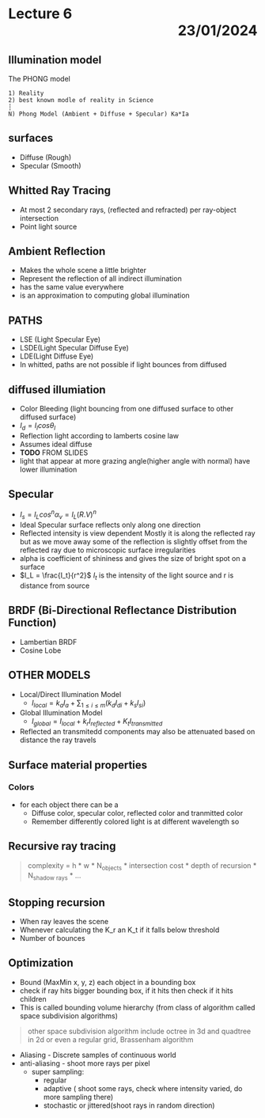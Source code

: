 # Lecture 6 <div style="text-align:right"> 23/01/2024 </div>

## Illumination model 
The PHONG model

    1) Reality
    2) best known modle of reality in Science
    ┆
    N) Phong Model (Ambient + Diffuse + Specular) Ka*Ia

## surfaces
- Diffuse (Rough)
- Specular (Smooth)

## Whitted Ray Tracing
- At most 2 secondary rays, (reflected and refracted) per ray-object intersection
- Point light source

## Ambient Reflection
- Makes the whole scene a little brighter
- Represent the reflection of all indirect illumination 
- has the same  value everywhere
- is an approximation to computing global illumination

## PATHS
- LSE (Light Specular Eye)
- LSDE(Light Specular Diffuse Eye)
- LDE(Light Diffuse Eye)
- In whitted, paths are not possible if light bounces from diffused 

## diffused illumiation
- Color Bleeding (light bouncing from one diffused surface to other diffused surface)
- $I_d = I_lcos\theta_l$
- Reflection light according to lamberts cosine law
- Assumes ideal diffuse
- __TODO__  FROM SLIDES
- light that appear at more grazing angle(higher angle with normal) have lower illumination

## Specular 
- $I_s = I_Lcos^n\alpha_v =I_L(R.V)^n$
- Ideal Specular surface reflects only along one direction
- Reflected intensity is view dependent Mostly it is along the reflected ray but as we move away some of the reflection is slightly offset from the reflected ray due to microscopic surface irregularities
- alpha is coefficient of shininess and gives the size of bright spot on a surface
- $I_L = \frac{I_t}{r^2}$ $I_t$ is the intensity of the light source and r is distance from source
 
## BRDF (Bi-Directional Reflectance Distribution Function)
- Lambertian BRDF
- Cosine Lobe

## OTHER MODELS
- Local/Direct Illumination Model
    * $I_{local} = k_aI_a + \sum_{1\le i\le m}(k_dI_{di} + k_sI_{si})$
- Global Illumination Model
    * $I_{global} = I_{local}+ k_rI_{reflected} + K_tI_{transmitted}$
- Reflected an transmitedd components may also be attenuated based on distance the ray travels

## Surface material properties
### Colors 
- for each object there can be a 
    * Diffuse color, specular color, reflected color and tranmitted color
    * Remember differently colored light is at different wavelength so

## Recursive ray tracing
> complexity = h * w * N<sub>objects</sub> * 
            intersection cost * depth of recursion * N<sub>shadow rays</sub> * ...

## Stopping recursion
- When ray leaves the scene
- Whenever calculating the K_r an K_t if it falls below threshold
- Number of bounces

## Optimization
- Bound (MaxMin x, y, z) each object in a bounding box
- check if ray hits bigger bounding box, if it hits then check if it hits children 
- This is called bounding volume hierarchy (from class of algorithm called space subdivision algorithms)
> other space subdivision algorithm include octree in 3d and quadtree in 2d or even a regular grid, Brassenham algorithm
- Aliasing - Discrete samples of continuous world
- anti-aliasing - shoot more rays per pixel 
    * super sampling:
        + regular
        + adaptive ( shoot some rays, check where intensity varied, do more sampling there)
        + stochastic or jittered(shoot rays in random direction)
